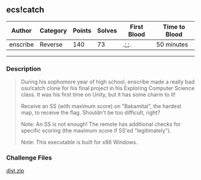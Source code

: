 ## ecs!catch

| Author   | Category   | Points | Solves | First Blood    | Time to Blood |
| -------- | ---------- | ------ | ------ | -------------- | ------------- |
| enscribe | Reverse    | 140    | 73     | .;,;.          | 50 minutes    |

---

### Description

> During his sophomore year of high school, enscribe made a really bad osu!catch clone for his final project in his Exploring Computer Science class. It was his first time on Unity, but it has some charm to it!
> 
> Receive an SS (with maximum score) on "Bakamitai", the hardest map, to receive the flag. Shouldn't be too difficult, right?
> 
> Note: An SS is not enough! The remote has additional checks for specific scoring (the maximum score if SS'ed "legitimately").
> 
> Note: This executable is built for x86 Windows.

### Challenge Files

[dist.zip](dist)